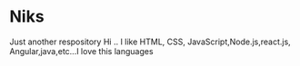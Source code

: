 # Niks
Just another respository
Hi ..
I like HTML, CSS, JavaScript,Node.js,react.js,
Angular,java,etc...I love this languages 
